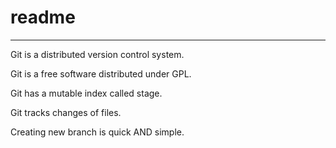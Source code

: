 # readme

---

Git is a distributed version control system.

Git is a free software distributed under GPL.

Git has a mutable index called stage.

Git tracks changes of files.

Creating new branch is quick AND simple.





